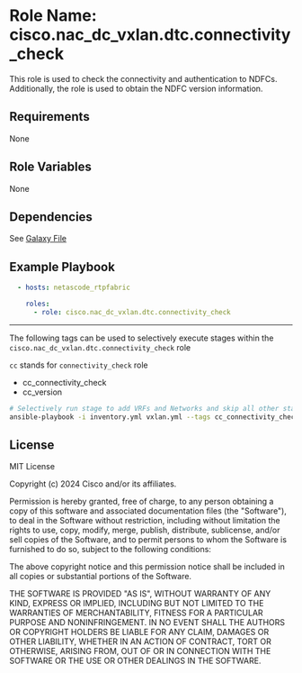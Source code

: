 Role Name: cisco.nac_dc_vxlan.dtc.connectivity_check
========================================

This role is used to check the connectivity and authentication to NDFCs.
Additionally, the role is used to obtain the NDFC version information.

Requirements
------------
None

Role Variables
--------------
None

Dependencies
------------

See [Galaxy File](https://github.com/netascode/ansible-dc-vxlan/blob/develop/galaxy.yml#L14)


Example Playbook
----------------

```yaml
  - hosts: netascode_rtpfabric

    roles:
      - role: cisco.nac_dc_vxlan.dtc.connectivity_check
```

-------
The following tags can be used to selectively execute stages within the `cisco.nac_dc_vxlan.dtc.connectivity_check` role

`cc` stands for `connectivity_check` role

* cc_connectivity_check
* cc_version

```bash
# Selectively run stage to add VRFs and Networks and skip all other stages
ansible-playbook -i inventory.yml vxlan.yml --tags cc_connectivity_check
```

License
-------

MIT License

Copyright (c) 2024 Cisco and/or its affiliates.

Permission is hereby granted, free of charge, to any person obtaining a copy
of this software and associated documentation files (the "Software"), to deal
in the Software without restriction, including without limitation the rights
to use, copy, modify, merge, publish, distribute, sublicense, and/or sell
copies of the Software, and to permit persons to whom the Software is
furnished to do so, subject to the following conditions:

The above copyright notice and this permission notice shall be included in all
copies or substantial portions of the Software.

THE SOFTWARE IS PROVIDED "AS IS", WITHOUT WARRANTY OF ANY KIND, EXPRESS OR
IMPLIED, INCLUDING BUT NOT LIMITED TO THE WARRANTIES OF MERCHANTABILITY,
FITNESS FOR A PARTICULAR PURPOSE AND NONINFRINGEMENT. IN NO EVENT SHALL THE
AUTHORS OR COPYRIGHT HOLDERS BE LIABLE FOR ANY CLAIM, DAMAGES OR OTHER
LIABILITY, WHETHER IN AN ACTION OF CONTRACT, TORT OR OTHERWISE, ARISING FROM,
OUT OF OR IN CONNECTION WITH THE SOFTWARE OR THE USE OR OTHER DEALINGS IN THE
SOFTWARE.

